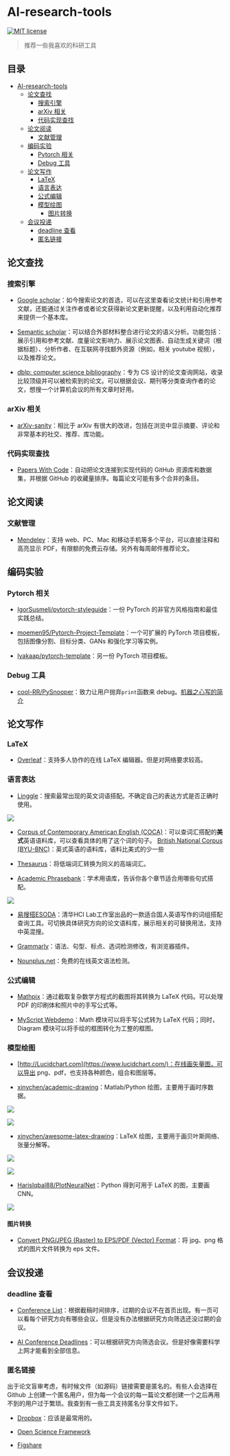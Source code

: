# AI-research-tools

[![MIT license](https://img.shields.io/badge/license-MIT-blue.svg)](https://github.com/bighuang624/AI-research-tools/blob/master/LICENSE)

> 推荐一些我喜欢的科研工具

## 目录  <!-- omit in toc -->
- [AI-research-tools](#ai-research-tools)
  - [论文查找](#%E8%AE%BA%E6%96%87%E6%9F%A5%E6%89%BE)
    - [搜索引擎](#%E6%90%9C%E7%B4%A2%E5%BC%95%E6%93%8E)
    - [arXiv 相关](#arxiv-%E7%9B%B8%E5%85%B3)
    - [代码实现查找](#%E4%BB%A3%E7%A0%81%E5%AE%9E%E7%8E%B0%E6%9F%A5%E6%89%BE)
  - [论文阅读](#%E8%AE%BA%E6%96%87%E9%98%85%E8%AF%BB)
    - [文献管理](#%E6%96%87%E7%8C%AE%E7%AE%A1%E7%90%86)
  - [编码实验](#%E7%BC%96%E7%A0%81%E5%AE%9E%E9%AA%8C)
    - [Pytorch 相关](#pytorch-%E7%9B%B8%E5%85%B3)
    - [Debug 工具](#debug-%E5%B7%A5%E5%85%B7)
  - [论文写作](#%E8%AE%BA%E6%96%87%E5%86%99%E4%BD%9C)
    - [LaTeX](#latex)
    - [语言表达](#%E8%AF%AD%E8%A8%80%E8%A1%A8%E8%BE%BE)
    - [公式编辑](#%E5%85%AC%E5%BC%8F%E7%BC%96%E8%BE%91)
    - [模型绘图](#%E6%A8%A1%E5%9E%8B%E7%BB%98%E5%9B%BE)
      - [图片转换](#%E5%9B%BE%E7%89%87%E8%BD%AC%E6%8D%A2)
  - [会议投递](#%E4%BC%9A%E8%AE%AE%E6%8A%95%E9%80%92)
    - [deadline 查看](#deadline-%E6%9F%A5%E7%9C%8B)
    - [匿名链接](#%E5%8C%BF%E5%90%8D%E9%93%BE%E6%8E%A5)

## 论文查找

### 搜索引擎

* [Google scholar](https://scholar.google.com/schhp?hl=zh-CN)：如今搜索论文的首选，可以在这里查看论文统计和引用参考文献，还能通过关注作者或者论文获得新论文更新提醒，以及利用自动化推荐来提供一个基本库。

* [Semantic scholar](https://www.semanticscholar.org/)：可以结合外部材料整合进行论文的语义分析。功能包括：展示引用和参考文献、度量论文影响力、展示论文图表、自动生成关键词（根据标题）、分析作者、在互联网寻找额外资源（例如，相关 youtube 视频），以及推荐论文。

* [dblp: computer science bibliography](https://dblp.org/)：专为 CS 设计的论文查询网站，收录比较顶级并可以被检索到的论文。可以根据会议、期刊等分类查询作者的论文，想搜一个计算机会议的所有文章时好用。

### arXiv 相关

* [arXiv-sanity](http://arxiv-sanity.com/)：相比于 arXiv 有很大的改进，包括在浏览中显示摘要、评论和非常基本的社交、推荐、库功能。

### 代码实现查找

* [Papers With Code](https://paperswithcode.com/)：自动把论文连接到实现代码的 GitHub 资源库和数据集，并根据 GitHub 的收藏量排序。每篇论文可能有多个合并的条目。

## 论文阅读

### 文献管理

* [Mendeley](https://www.mendeley.com)：支持 web、PC、Mac 和移动手机等多个平台，可以直接注释和高亮显示 PDF，有限额的免费云存储。另外有每周邮件推荐论文。

## 编码实验

### Pytorch 相关

* [IgorSusmelj/pytorch-styleguide](https://github.com/IgorSusmelj/pytorch-styleguide)：一份 PyTorch 的非官方风格指南和最佳实践总结。

* [moemen95/Pytorch-Project-Template](https://github.com/moemen95/Pytorch-Project-Template)：一个可扩展的 PyTorch 项目模板，包括图像分割、目标分类、GANs 和强化学习等实例。

* [lyakaap/pytorch-template](https://github.com/lyakaap/pytorch-template)：另一份 PyTorch 项目模板。

### Debug 工具

* [cool-RR/PySnooper](https://github.com/cool-RR/pysnooper)：致力让用户抛弃`print`函数来 debug。[机器之心写的简介](https://mp.weixin.qq.com/s?__biz=MzA3MzI4MjgzMw==&mid=2650760939&idx=1&sn=5b69c106549f329f83ca241e1bc71ff3&chksm=871aa295b06d2b83deade4fc16f99ed5354572c8838d202d0a229d804bb535815f2315d980d0&scene=0&xtrack=1&key=6854b25c2a023c1b259671991171b31fab8ca8f0b3be42cfe9746f0ac6a97af337c3f692988c69af5813e1658308b6087dc66c1d1f218619aab29c7d02dfc8b005eff42eea7fcb837022e321727f14b5&ascene=1&uin=MjA1ODkwNzIyNw%3D%3D&devicetype=Windows+10&version=62060739&lang=zh_CN&pass_ticket=5JdoVuTltfAvWg%2FaBYq40SvnVT0xZhhRK9fPaxA3iu2MgoceoLJpRqamQ9gnBuY2)

## 论文写作

### LaTeX

* [Overleaf](https://www.overleaf.com/)：支持多人协作的在线 LaTeX 编辑器。但是对网络要求较高。

### 语言表达

* [Linggle](https://linggle.com/)：搜索最常出现的英文词语搭配。不确定自己的表达方式是否正确时使用。

![](https://raw.githubusercontent.com/bighuang624/pic-repo/master/Linggle.png)

* [Corpus of Contemporary American English (COCA)](https://www.english-corpora.org/coca/)：可以查词汇搭配的**美式**英语语料库，可以查看具体的用了这个词的句子。 [British National Corpus (BYU-BNC)](https://www.english-corpora.org/bnc/)：英式英语的语料库，语料比美式的少一些

* [Thesaurus](https://www.thesaurus.com/)：将低端词汇转换为同义的高端词汇。

* [Academic Phrasebank](http://www.phrasebank.manchester.ac.uk/)：学术用语库，告诉你各个章节适合用哪些句式搭配。

![](https://raw.githubusercontent.com/bighuang624/pic-repo/master/Academic%20Phrasebank.png)

* [易搜搭ESODA](http://www.esoda.org/)：清华HCI Lab工作室出品的一款适合国人英语写作的词组搭配查询工具。可切换具体研究方向的论文语料库，展示相关的可替换用法，支持中英混搜。

* [Grammarly](https://www.grammarly.com/)：语法、句型、标点、选词检测修改，有浏览器插件。

* [Nounplus.net](https://www.nounplus.net/)：免费的在线英文语法检测。

### 公式编辑

* [Mathpix](https://mathpix.com/)：通过截取复杂数学方程式的截图将其转换为 LaTeX 代码。可以处理 PDF 的印刷体和照片中的手写公式等。

* [MyScript Webdemo](https://webdemo.myscript.com/)：Math 模块可以将手写公式转为 LaTeX 代码；同时，Diagram 模块可以将手绘的框图转化为工整的框图。

### 模型绘图

* [http://Lucidchart.com](https://www.lucidchart.com/)：在线画矢量图，可以导出 png、pdf，也支持各种颜色，组合和图层等。

* [xinychen/academic-drawing](https://github.com/xinychen/academic-drawing)：Matlab/Python 绘图，主要用于画时序数据。

![](https://pic1.zhimg.com/v2-0d53a2844e564dce2de10a9db1a065c0_b.jpg)

![](https://pic3.zhimg.com/v2-301427b2eb16c35a5f048bf4fab60a7a_b.jpg)

* [xinychen/awesome-latex-drawing](https://github.com/xinychen/awesome-latex-drawing)：LaTeX 绘图，主要用于画贝叶斯网络、张量分解等。

![](https://pic3.zhimg.com/v2-d63bab55b236bda9b9fe07ba3ba42506_b.jpg)

![](https://pic1.zhimg.com/v2-b6ef40fd9307891f67538aa1c8c8e558_b.jpg)

* [HarisIqbal88/PlotNeuralNet](https://github.com/HarisIqbal88/PlotNeuralNet)：Python 得到可用于 LaTeX 的图，主要画 CNN。

![](https://user-images.githubusercontent.com/17570785/50308846-c2231880-049c-11e9-8763-3daa1024de78.png)

#### 图片转换

* [Convert PNG/JPEG (Raster) to EPS/PDF (Vector) Format](http://www.tlhiv.org/rast2vec/)：将 jpg、png 格式的图片文件转换为 eps 文件。

## 会议投递

### deadline 查看

* [Conference List](http://www.conferencelist.info/upcoming.html)：根据截稿时间排序，过期的会议不在首页出现。有一页可以看每个研究方向有哪些会议，但是没有办法根据研究方向筛选还没过期的会议。

* [AI Conference Deadlines](https://aideadlin.es/)：可以根据研究方向筛选会议。但是好像需要科学上网才能看到全部信息。


### 匿名链接

出于论文盲审考虑，有时候文件（如源码）链接需要是匿名的。有些人会选择在 Github 上创建一个匿名用户，但为每一个会议的每一篇论文都创建一个之后再用不到的用户过于繁琐。我查到有一些工具支持匿名分享文件如下。

* [Dropbox](https://www.dropbox.com/)：应该是最常用的。

* [Open Science Framework](http://help.osf.io/m/links_forks/l/783581-create-a-view-only-link-for-a-registration)

* [Figshare](https://knowledge.figshare.com/articles/item/how-to-share-cite-or-embed-my-data)